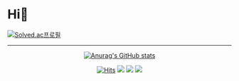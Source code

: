 # Hi👋

  [![Solved.ac프로필](http://mazassumnida.wtf/api/v2/generate_badge?boj=cdd8816)](https://solved.ac/cdd8816)

   ***
   
<div align = center>

  [![Anurag's GitHub stats](https://github-readme-stats.vercel.app/api?username=surpmh&show_icons=true&title_color=f7f5f5&text_color=f7f5f5&icon_color=f7f5f5&bg_color=DEG,FF5C58,FE8F8F,FFEDD3&border_radius=10)](https://github.com/anuraghazra/github-readme-stats)
  
  [![Hits](https://hits.seeyoufarm.com/api/count/incr/badge.svg?url=https%3A%2F%2Fgithub.com%2FChoiAYeong&count_bg=%23FE8F8F&title_bg=%23FF5C58&icon=github.svg&icon_color=%23E7E7E7&title=hits&edge_flat=false)](https://hits.seeyoufarm.com)
  <img src="https://img.shields.io/badge/Visual Studio Code-FE8F8F?style=flat&logo=Visual Studio Code&logoColor=white">
  <img src="https://img.shields.io/badge/Python-FE8F8F?style=flat&logo=Python&logoColor=white">
  <img src="https://img.shields.io/badge/Elastic-FE8F8F?style=flat&logo=Elastic&logoColor=white">
  
</div>

<!--
 
**ChoiAYeong/ChoiAYeong** is a ✨ _special_ ✨ repository because its `README.md` (this file) appears on your GitHub profile.

Here are some ideas to get you started:

- 🔭 I’m currently working on ...
- 🌱 I’m currently learning ...
- 👯 I’m looking to collaborate on ...
- 🤔 I’m looking for help with ...
- 💬 Ask me about ...
- 📫 How to reach me: ...
- 😄 Pronouns: ...
- ⚡ Fun fact: ...
-->
